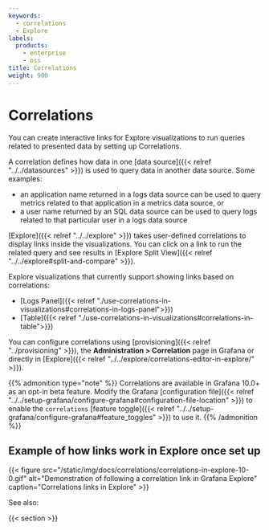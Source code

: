 ```yaml
---
keywords:
  - correlations
  - Explore
labels:
  products:
    - enterprise
    - oss
title: Correlations
weight: 900
---
```


# Correlations

You can create interactive links for Explore visualizations to run queries related to presented data by setting up Correlations.

A correlation defines how data in one [data source]({{< relref "../../datasources" >}}) is used to query data in another data source.
Some examples:

- an application name returned in a logs data source can be used to query metrics related to that application in a metrics data source, or
- a user name returned by an SQL data source can be used to query logs related to that particular user in a logs data source

[Explore]({{< relref "../../explore" >}}) takes user-defined correlations to display links inside the visualizations.
You can click on a link to run the related query and see results in [Explore Split View]({{< relref "../../explore#split-and-compare" >}}).

Explore visualizations that currently support showing links based on correlations:

- [Logs Panel]({{< relref "./use-correlations-in-visualizations#correlations-in-logs-panel">}})
- [Table]({{< relref "./use-correlations-in-visualizations#correlations-in-table">}})

You can configure correlations using [provisioning]({{< relref "../provisioning" >}}), the **Administration > Correlation** page in Grafana or directly in [Explore]({{< relref "../../explore/correlations-editor-in-explore/" >}}).

{{% admonition type="note" %}}
Correlations are available in Grafana 10.0+ as an opt-in beta feature.
Modify the Grafana [configuration file]({{< relref "../../setup-grafana/configure-grafana#configuration-file-location" >}}) to enable the `correlations` [feature toggle]({{< relref "../../setup-grafana/configure-grafana#feature_toggles" >}}) to use it.
{{% /admonition %}}

## Example of how links work in Explore once set up

{{< figure src="/static/img/docs/correlations/correlations-in-explore-10-0.gif" alt="Demonstration of following a correlation link in Grafana Explore" caption="Correlations links in Explore" >}}

See also:

{{< section >}}
